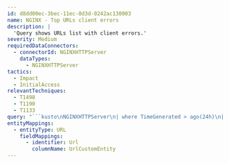```yaml
---
id: d8dd00ec-3bec-11ec-8d3d-0242ac130003
name: NGINX - Top URLs client errors
description: |
  'Query shows URLs list with client errors.'
severity: Medium
requiredDataConnectors:
  - connectorId: NGINXHTTPServer
    dataTypes:
      - NGINXHTTPServer
tactics:
  - Impact
  - InitialAccess
relevantTechniques:
  - T1498
  - T1190
  - T1133
query: "```kusto\nNGINXHTTPServer\n| where TimeGenerated > ago(24h)\n| where HttpStatusCode >= 400 and HttpStatusCode <= 499\n| summarize TopUrls = count() by (tostring(UrlOriginal))\n| top 20 by TopUrls desc \n| extend UrlCustomEntity = UrlOriginal\n```"
entityMappings:
  - entityType: URL
    fieldMappings:
      - identifier: Url
        columnName: UrlCustomEntity
---
```


